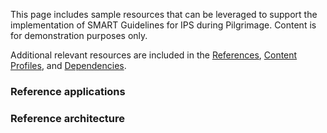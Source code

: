 This page includes sample resources that can be leveraged to support the implementation of SMART Guidelines for IPS during Pilgrimage. Content is for demonstration purposes only.

Additional relevant resources are included in the <a href="references.html">References</a>, <a href="content_profiles.html">Content Profiles</a>, and <a href="dependencies.html">Dependencies</a>.
 
### Reference applications

### Reference architecture
